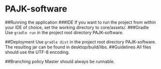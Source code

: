 # PAJK-software

##Running the application
###IDE
If you want to run the project from within your IDE of choice, set the working directory to core/assets/.
###Gradle
Use `gradle run` in the project root directory PAJK-software.

##Deployment
Use `gradle dist` in the project root directory PAJK-software.
The resulting jar can be found in desktop/build/libs.
##Guidelines
All files should use the UTF-8 encoding.

##Branching policy
Master should always be runnable.
